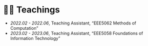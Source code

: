 # 👨‍🏫 Teachings
- *2022.02 - 2022.06*, Teaching Assistant, “EEE5062 Methods of Computation”
- *2023.02 - 2023.06*, Teaching Assistant, “EEE5058 Foundations of Information Technology”